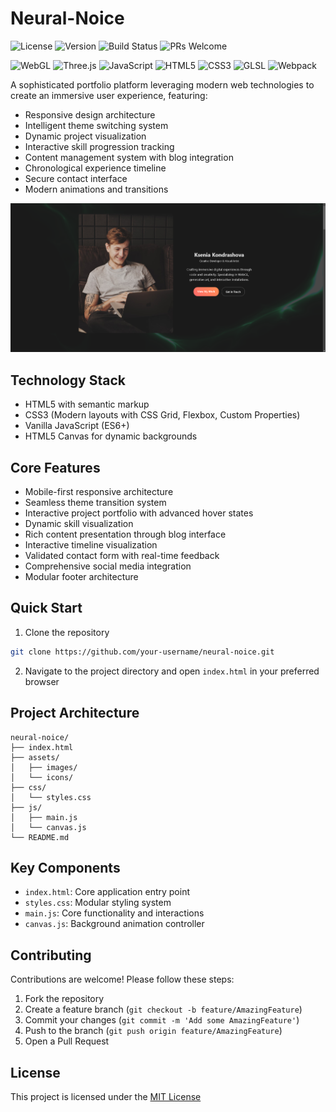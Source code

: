 # Neural-Noice

![License](https://img.shields.io/badge/license-MIT-blue.svg)
![Version](https://img.shields.io/badge/version-1.0.0-green.svg)
![Build Status](https://img.shields.io/badge/build-passing-success.svg)
![PRs Welcome](https://img.shields.io/badge/PRs-welcome-brightgreen.svg)

![WebGL](https://img.shields.io/badge/WebGL-990000?style=for-the-badge&logo=webgl&logoColor=white)
![Three.js](https://img.shields.io/badge/Three.js-black?style=for-the-badge&logo=three.js&logoColor=white)
![JavaScript](https://img.shields.io/badge/JavaScript-F7DF1E?style=for-the-badge&logo=javascript&logoColor=black)
![HTML5](https://img.shields.io/badge/HTML5-E34F26?style=for-the-badge&logo=html5&logoColor=white)
![CSS3](https://img.shields.io/badge/CSS3-1572B6?style=for-the-badge&logo=css3&logoColor=white)
![GLSL](https://img.shields.io/badge/GLSL-5586A4?style=for-the-badge&logo=opengl&logoColor=white)
![Webpack](https://img.shields.io/badge/Webpack-8DD6F9?style=for-the-badge&logo=webpack&logoColor=black)

A sophisticated portfolio platform leveraging modern web technologies to create an immersive user experience, featuring:
- Responsive design architecture
- Intelligent theme switching system
- Dynamic project visualization
- Interactive skill progression tracking
- Content management system with blog integration
- Chronological experience timeline
- Secure contact interface
- Modern animations and transitions

![Neural-Noice Preview](previews/image.png)

## Technology Stack
- HTML5 with semantic markup
- CSS3 (Modern layouts with CSS Grid, Flexbox, Custom Properties)
- Vanilla JavaScript (ES6+)
- HTML5 Canvas for dynamic backgrounds

## Core Features
- Mobile-first responsive architecture
- Seamless theme transition system
- Interactive project portfolio with advanced hover states
- Dynamic skill visualization
- Rich content presentation through blog interface
- Interactive timeline visualization
- Validated contact form with real-time feedback
- Comprehensive social media integration
- Modular footer architecture

## Quick Start
1. Clone the repository

```bash
git clone https://github.com/your-username/neural-noice.git
```

2. Navigate to the project directory and open `index.html` in your preferred browser

## Project Architecture
```
neural-noice/
├── index.html
├── assets/
│   ├── images/
│   └── icons/
├── css/
│   └── styles.css
├── js/
│   ├── main.js
│   └── canvas.js
└── README.md
```

## Key Components
- `index.html`: Core application entry point
- `styles.css`: Modular styling system
- `main.js`: Core functionality and interactions
- `canvas.js`: Background animation controller

## Contributing
Contributions are welcome! Please follow these steps:
1. Fork the repository
2. Create a feature branch (`git checkout -b feature/AmazingFeature`)
3. Commit your changes (`git commit -m 'Add some AmazingFeature'`)
4. Push to the branch (`git push origin feature/AmazingFeature`)
5. Open a Pull Request

## License
This project is licensed under the [MIT License](https://choosealicense.com/licenses/mit/)